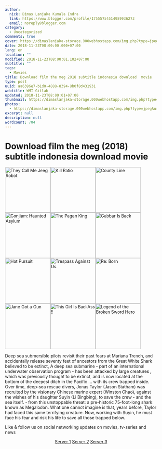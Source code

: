 ```yaml
---
author:
  nick: Dimas Lanjaka Kumala Indra
  link: https://www.blogger.com/profile/17555754514989936273
  email: noreply@blogger.com
category:
  - Uncategorized
comments: true
cover: https://dimaslanjaka-storage.000webhostapp.com/img.php?type=jpeg&url=https://image.tmdb.org/t/p/w185/hHgsvMPhGQ5T7kJsSezQHBjGDBp.jpg
date: 2018-11-23T08:00:00.000+07:00
lang: en
location: ""
modified: 2018-11-23T08:00:01.102+07:00
subtitle: ""
tags:
  - Movies
title: Download film the meg 2018 subtitle indonesia download  movie
type: post
uuid: aa6396e7-b1d0-4888-8394-8b0f8d431931
webtitle: WMI Gitlab
updated: 2018-11-23T08:00:01+07:00
thumbnail: https://dimaslanjaka-storage.000webhostapp.com/img.php?type=jpeg&url=https://image.tmdb.org/t/p/w185/hHgsvMPhGQ5T7kJsSezQHBjGDBp.jpg
photos:
  - https://dimaslanjaka-storage.000webhostapp.com/img.php?type=jpeg&url=https://image.tmdb.org/t/p/w185/hHgsvMPhGQ5T7kJsSezQHBjGDBp.jpg
excerpt: null
description: null
wordcount: 704
---
```


<h1 for="title" class="notranslate">Download film the meg (2018) subtitle indonesia download  movie   </h1>  <div id="img-wrap" class="container w3-container">  <img class="img-thumbnail" alt="They Call Me Jeeg Robot" src="https://dimaslanjaka-storage.000webhostapp.com/img.php?type=jpeg&amp;url=https://image.tmdb.org/t/p/w185/hHgsvMPhGQ5T7kJsSezQHBjGDBp.jpg" width="150px" height="150px" style="display:inline-block"><img class="img-thumbnail" alt="Kill Ratio" src="https://dimaslanjaka-storage.000webhostapp.com/img.php?type=jpeg&amp;url=https://image.tmdb.org/t/p/w185/n8WG5w2hQT41dmDUWPSM0Pigfko.jpg" width="150px" height="150px" style="display:inline-block"><img class="img-thumbnail" alt="County Line" src="https://dimaslanjaka-storage.000webhostapp.com/img.php?type=jpeg&amp;url=https://image.tmdb.org/t/p/w185/79hkDegtPvqbl2K6NxxumLTQ5bE.jpg" width="150px" height="150px" style="display:inline-block"><img class="img-thumbnail" alt="Gonjiam: Haunted Asylum" src="https://dimaslanjaka-storage.000webhostapp.com/img.php?type=jpeg&amp;url=https://image.tmdb.org/t/p/w185/s4eoWQO9qb6dChmOMeqnsZtz6fl.jpg" width="150px" height="150px" style="display:inline-block"><img class="img-thumbnail" alt="The Pagan King" src="https://dimaslanjaka-storage.000webhostapp.com/img.php?type=jpeg&amp;url=https://image.tmdb.org/t/p/w185/h1dH8MmGfeTqbLh8ZoIZaq64bkg.jpg" width="150px" height="150px" style="display:inline-block"><img class="img-thumbnail" alt="Gabbar Is Back" src="https://dimaslanjaka-storage.000webhostapp.com/img.php?type=jpeg&amp;url=https://image.tmdb.org/t/p/w185/l798CIaRjYMcHtP5vbpQRJjtOcP.jpg" width="150px" height="150px" style="display:inline-block"><img class="img-thumbnail" alt="Hot Pursuit" src="https://dimaslanjaka-storage.000webhostapp.com/img.php?type=jpeg&amp;url=https://image.tmdb.org/t/p/w185/rQSebx3Ie1TL12TbHwFoVqRMU5r.jpg" width="150px" height="150px" style="display:inline-block"><img class="img-thumbnail" alt="Trespass Against Us" src="https://dimaslanjaka-storage.000webhostapp.com/img.php?type=jpeg&amp;url=https://image.tmdb.org/t/p/w185/4lGKBscylAN093abvEo751rDIyF.jpg" width="150px" height="150px" style="display:inline-block"><img class="img-thumbnail" alt="Re: Born" src="https://dimaslanjaka-storage.000webhostapp.com/img.php?type=jpeg&amp;url=https://image.tmdb.org/t/p/w185/fkIsBtjuf8q8hDQ9mxMEPzOYgPc.jpg" width="150px" height="150px" style="display:inline-block"><img class="img-thumbnail" alt="Jane Got a Gun" src="https://dimaslanjaka-storage.000webhostapp.com/img.php?type=jpeg&amp;url=https://image.tmdb.org/t/p/w185/nkIy7P21LL6kWgBI4YfGrHAkans.jpg" width="150px" height="150px" style="display:inline-block"><img class="img-thumbnail" alt="This Girl Is Bad-Ass !!" src="https://dimaslanjaka-storage.000webhostapp.com/img.php?type=jpeg&amp;url=https://layarindo21.ws/wp-content/uploads/2017/04/tv8iTZXjaSchKugv2qSZvmIF7Ax-150x150.jpg" width="150px" height="150px" style="display:inline-block"><img class="img-thumbnail" alt="Legend of the Broken Sword Hero" src="https://dimaslanjaka-storage.000webhostapp.com/img.php?type=jpeg&amp;url=https://image.tmdb.org/t/p/w185/hphpwAmXa7AEgZEjgsp4e8ay7PS.jpg" width="150px" height="150px" style="display:inline-block">  </div>  <div class="container w3-container">  <div class="desc"><p class="f-desc"> <span class="notranslate"> Deep sea submersible pilots revisit their past fears at Mariana Trench, and accidentally release seventy feet of ancestors from the Great White Shark believed to be extinct, A deep sea submarine - part of an international underwater observation program - has been attacked by large creatures , which was previously thought to be extinct, and is now located at the bottom of the deepest ditch in the Pacific ... with its crew trapped inside.</span> <span class="notranslate"> Over time, deep-sea rescue divers, Jonas Taylor (Jason Statham) was recruited by the visionary Chinese marine expert (Winston Chao), against the wishes of his daughter Suyin (Li Bingbing), to save the crew - and the sea itself.</span> <span class="notranslate"> - from this unstoppable threat: a pre-historic 75-foot-long shark known as Megalodon.</span> <span class="notranslate"> What one cannot imagine is that, years before, Taylor had faced this same terrifying creature.</span> <span class="notranslate"> Now, working with Suyin, he must face his fear and risk his life to save all those trapped below.</span> </p></div>  <p class="desc"> <span class="notranslate"> Like &amp; follow us on social networking updates on movies, tv-series and news</span> </p>  </div>  <div class="container w3-container"><center> <span class="notranslate"> <a href="//webmanajemen.com/page/safelink.html?url=aHR0cDovL21lbnVqdWxpbmsubWUvQk1MWHVyVg==" target="_blank" title alt rel="nofollow noopener">Server 1</a> <a href="//webmanajemen.com/page/safelink.html?url=aHR0cDovL21lbnVqdWxpbmsubWUvVUZONEluVlI=" target="_blank" title alt rel="nofollow noopener">Server 2</a> <a href="//webmanajemen.com/page/safelink.html?url=aHR0cDovL21lbnVqdWxpbmsubWUvemdLYWZsMnQ=" target="_blank" title alt rel="nofollow noopener">Server 3</a></span> </center></div>  <link href="https://codepen.io/dimaslanjaka/pen/yQaNEp.css" rel="stylesheet">  <script>  function imagE(image_url){        var http = new XMLHttpRequest();        http.open("HEAD", image_url, false);      //http.open("GET", image_url, false);      http.send();      return http.status;      //return http.status != 404;    }    function chx(){  $( "img" ).each(function() {    var image_url = $(this).attr("src");    var img_this = $(this);    if (imagE(image_url) !== 200){      img_this.remove();    }  /*$.get(image_url)      .done(function() {                 }).fail(function() {            img_this.remove();      });*/  });  }/*  setTimeout(function() {  if(typeof jQuery=="undefined") {      var headTag = document.getElementsByTagName("head")[0];      var jqTag = document.createElement("script");      jqTag.type = "text/javascript";      jqTag.src = "https://cdnjs.cloudflare.com/ajax/libs/jquery/3.3.1/jquery.min.js";      jqTag.onload = chx;      headTag.appendChild(jqTag);  } else { chx(); }  }, 500);*/  var limit = 0;  function keluar_ga(){  $( "img" ).each(function() {    var image_url = $(this).attr("src");    var img_this = $(this);    img_this.on("error", function (){ img_this.attr("src", "https://res.cloudinary.com/dimaslanjaka/image/fetch/http://media.wired.com/photos/5926db217034dc5f91becd6b/master/w_900,c_limit/so-logo-s.jpg"); })  });   //return $("body").html("*"+limit+"\n");   //clearInterval(udah);    }    var udah = setInterval(keluar_ga, 100);  </script>